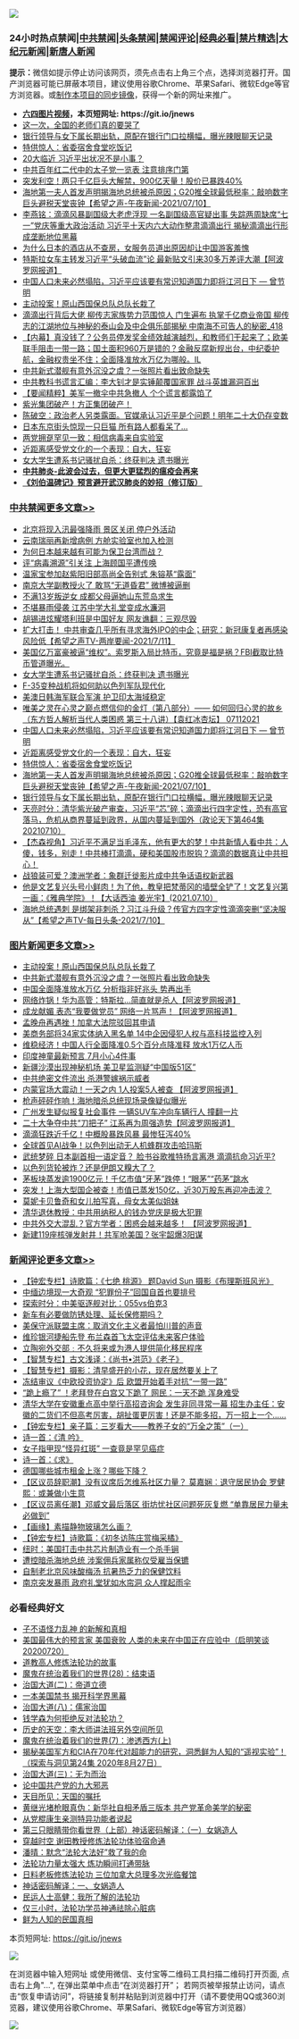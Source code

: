 ![](https://raw.githubusercontent.com/fqnews/bnews/master/64photo/fqnews-qr.jpg)

<div id="tt">
<h3>24小时热点禁闻|<a href="#%E4%B8%AD%E5%85%B1%E7%A6%81%E9%97%BB%E6%9B%B4%E5%A4%9A%E6%96%87%E7%AB%A0">中共禁闻</a>|<a href="#%E5%9B%BE%E7%89%87%E6%96%B0%E9%97%BB%E6%9B%B4%E5%A4%9A%E6%96%87%E7%AB%A0">头条禁闻</a>|<a href="#%E6%96%B0%E9%97%BB%E8%AF%84%E8%AE%BA%E6%9B%B4%E5%A4%9A%E6%96%87%E7%AB%A0">禁闻评论|<a href="#%E5%BF%85%E7%9C%8B%E7%BB%8F%E5%85%B8%E5%A5%BD%E6%96%87">经典必看|<a href="/video.md#%E7%A6%81%E7%89%87%E7%B2%BE%E9%80%89">禁片精选</a>|<a href="https://github.com/fqnews/djy/blob/master/gb/nf1351518.md#1">大纪元新闻</a>|<a href="https://github.com/fqnews/ntdtv/blob/master/gb/prog204.md#1">新唐人新闻</a></h3>
<div><b>提示：</b>微信如提示停止访问该网页，须先点击右上角三个点，选择浏览器打开。国产浏览器可能已屏蔽本项目，建议使用谷歌Chrome、苹果Safari、微软Edge等官方浏览器。或<a href="https://github.com/fqnews/bnews/blob/master/%E5%88%B6%E4%BD%9Cgit%E7%A6%81%E9%97%BB%E9%95%9C%E5%83%8F.md">制作本项目的同步镜像</a>，获得一个新的网址来推广。</div>
<ul>
<li><b><a href="http://d1.bdrive.tk/64.mp4" target="_blank">六四图片视频</a>，本页短网址: https://git.io/jnews</b></li>
<li><a href="/cnnews/20210711/1584689.md">这一次，全国的老师们真的要哭了</a></li>
<li><a href="/cbnews/20210711/1584790.md">银行领导与女下属长期出轨，原配在银行门口拉横幅，曝光辣眼聊天记录</a></li>
<li><a href="/cbnews/20210711/1584917.md">特供惊人：省委宿舍食堂吃饭记</a></li>
<li><a href="/headline/20210711/1584644.md">20大临近 习近平出状况不是小事？</a></li>
<li><a href="/comments/20210711/1584864.md">中共百年红二代中的太子党一览表 注意排序门第</a></li>
<li><a href="/cnnews/20210711/1584928.md">突发利空！两只千亿巨头大解禁，900亿天量！股价已暴跌40%</a></li>
<li><a href="/comments/20210711/1584867.md">海地第一夫人首发声明揭海地总统被杀原因；G20推全球最低税率：敲响数字巨头避税天堂丧钟【希望之声-午夜新闻-2021/07/10】</a></li>
<li><a href="/comments/20210711/1584975.md">李燕铭：滴滴风暴副国级大老虎浮现 一名副国级高官疑出事 失踪两周缺席“七一”党庆等重大政治活动 习近平十天内六大动作整肃滴滴出行 揭秘滴滴出行形成垄断地位黑幕</a></li>
<li><a href="/funmedia/20210711/1584856.md">为什么日本的酒店从不查房，女服务员道出原因却让中国游客羞愧</a></li>
<li><a href="/cnnews/20210711/1584857.md">特斯拉女车主转发习近平“头破血流”论 最新贴文引来30多万差评大潮【阿波罗网报道】</a></li>
<li><a href="/comments/20210711/1584920.md">中国人口未来必然塌陷，习近平应该要有常识知道国力即将江河日下 — 曾节明</a></li>
<li><a href="/topimagenews/20210711/1584916.md">主动投案！原山西国保总队总队长栽了</a></li>
<li><a href="/comments/20210711/1584889.md">滴滴出行背后大佬 柳传志家族势力范围惊人 门生遍布 执掌千亿商业帝国 柳传志的江湖地位与神秘的泰山会及中企俱乐部揭秘 中南海不可告人的秘密_418</a></li>
<li><a href="/bannedvideo/20210711/1584927.md">【内幕】真没钱了？公务员停发奖金绩效越演越烈，和教师们干起来了；欧美联手阻击一带一路；国土面积960万是错的？金融反腐新规出台，中纪委护航，金融权贵坐不住；全面降准放水万亿为哪般。IL</a></li>
<li><a href="/topimagenews/20210711/1584789.md">中共新式潜舰有意外沉没之虞？一张照片看出致命缺失</a></li>
<li><a href="/cnnews/20210711/1584894.md">中共教科书谎言汇编：李大钊才是实锤颠覆国家罪 战斗英雄漏洞百出</a></li>
<li><a href="/comments/20210711/1584863.md">【要闻精粹】美军一撤伞中共急撤人 个个谎言都露馅了</a></li>
<li><a href="/bannedvideo/20210711/1585073.md">紫光集团破产！方正集团破产！</a></li>
<li><a href="/bannedvideo/20210711/1584987.md">陈破空：政治老人另类露面。官媒承认习近平是个问题！明年二十大仍存变数</a></li>
<li><a href="/lifebaike/20210711/1584651.md">日本东京街头惊现一只巨猫 所有路人都看呆了…</a></li>
<li><a href="/cnnews/20210711/1584686.md">两党拥趸罕见一致：相信病毒来自实验室</a></li>
<li><a href="/cbnews/20210711/1584941.md">近距离感受党文化的一个表现：自大，狂妄</a></li>
<li><a href="/cbnews/20210711/1584977.md">女大学生遭系书记骚扰自杀：终获判决 遗书曝光</a></li>
<li><b><a href="/comments/20200211/1275071.md" target="_blank">中共肺炎-此波会过去，但更大更猛烈的瘟疫会再来</a></b></li>
<li><b><a href="/comments/20200207/1272816.md" target="_blank">《刘伯温碑记》预言避开武汉肺炎的妙招（修订版）</a></b></li>
</ul>
</div>

<div class="catlist">
<h3><a href="/cbnews/" target="_blank">中共禁闻</a><span><a href="/cbnews/" target="_blank" rel="nofollow">更多文章>></a></span></h3>
<ul>
<li><a href="/cbnews/20210712/1585180.md" target="_blank">北京将现入汛最强降雨 景区关闭 停户外活动</a></li>
<li><a href="/cbnews/20210712/1585172.md" target="_blank">云南瑞丽再新增病例 方舱实验室也加入检测</a></li>
<li><a href="/cbnews/20210712/1585162.md" target="_blank">为何日本越来越有可能为保卫台湾而战？</a></li>
<li><a href="/cbnews/20210712/1585161.md" target="_blank">评“病毒溯源”引关注 上海顾国平遭传唤</a></li>
<li><a href="/cbnews/20210712/1585141.md" target="_blank">温家宝参加赵紫阳旧部高尚全告别式 朱镕基“露面”</a></li>
<li><a href="/cbnews/20210712/1585140.md" target="_blank">南京大学副教授火了 敢骂“无道昏君” 微博被逼删</a></li>
<li><a href="/cbnews/20210712/1585118.md" target="_blank">不满13岁叛逆女 成都父母逼她山东荒岛求生</a></li>
<li><a href="/cbnews/20210712/1585117.md" target="_blank">不堪暴雨侵袭 江苏中学大礼堂变成水濂洞</a></li>
<li><a href="/cbnews/20210711/1585069.md" target="_blank">胡锡进炫耀塔利班是中国好友 网友谯翻：三观尽毁</a></li>
<li><a href="/comments/20210711/1585004.md" target="_blank">扩大打击！ 中共审查几乎所有寻求海外IPO的中企；研究：新冠康复者再感染风险低【希望之声TV-两岸要闻-2021/7/11】</a></li>
<li><a href="/comments/20210711/1584988.md" target="_blank">美国亿万富豪被逼“维权”。索罗斯入局比特币，究竟是福是祸？FBI截取比特币管道曝光。</a></li>
<li><a href="/cbnews/20210711/1584977.md" target="_blank">女大学生遭系书记骚扰自杀：终获判决 遗书曝光</a></li>
<li><a href="/cbnews/20210711/1584966.md" target="_blank">F-35变种战机将如何助以色列军队现代化</a></li>
<li><a href="/cbnews/20210711/1584965.md" target="_blank">美澳日韩海军联合军演 护卫印太海域稳定</a></li>
<li><a href="/comments/20210711/1584957.md" target="_blank">唯美之灵在心灵之巅点燃信仰的金灯（第八部分）—— 如何回归心灵的故乡（东方哲人解析当代人类困惑  第三十八讲）【袁红冰杏坛】 07112021</a></li>
<li><a href="/comments/20210711/1584920.md" target="_blank">中国人口未来必然塌陷，习近平应该要有常识知道国力即将江河日下 — 曾节明</a></li>
<li><a href="/cbnews/20210711/1584941.md" target="_blank">近距离感受党文化的一个表现：自大，狂妄</a></li>
<li><a href="/cbnews/20210711/1584917.md" target="_blank">特供惊人：省委宿舍食堂吃饭记</a></li>
<li><a href="/comments/20210711/1584867.md" target="_blank">海地第一夫人首发声明揭海地总统被杀原因；G20推全球最低税率：敲响数字巨头避税天堂丧钟【希望之声-午夜新闻-2021/07/10】</a></li>
<li><a href="/cbnews/20210711/1584790.md" target="_blank">银行领导与女下属长期出轨，原配在银行门口拉横幅，曝光辣眼聊天记录</a></li>
<li><a href="/cbnews/20210711/1584785.md" target="_blank">天亮时分：清华紫光破产审查，习近平“芯”碎；滴滴出行四字定性，恐有高官落马，危机从商界蔓延到政界，从国内蔓延到国外（政论天下第464集 20210710）</a></li>
<li><a href="/comments/20210711/1584751.md" target="_blank">【杰森视角】习近平不满足当毛泽东，他有更大的梦！中共新情人看中共：人傻，钱多，别走！中共棒打滴滴，硬和美国股市脱钩？滴滴的数据真让中共担心！</a></li>
<li><a href="/cbnews/20210711/1584724.md" target="_blank">战狼装可爱？澳洲学者：象群迁徙影片成中共争话语权新武器</a></li>
<li><a href="/comments/20210711/1584637.md" target="_blank">他是文艺复兴头号小鲜肉！为了他，教皇把梵蒂冈的墙壁全铲了！文艺复兴第一画：《雅典学院》！【大话西油 姜光宇】(2021.07.10）</a></li>
<li><a href="/comments/20210711/1584633.md" target="_blank">海地总统遇刺 是绑架非刺杀？习江斗升级？传官方四字定性滴滴突删“坚决服从”【希望之声TV-每日头条-2021/7/10】</a></li>

</ul>
</div>
<div class="catlist">
<h3><a href="/topimagenews/" target="_blank">图片新闻</a><span><a href="/topimagenews/" target="_blank" rel="nofollow">更多文章>></a></span></h3>
<ul>
<li><a href="/topimagenews/20210711/1584916.md" target="_blank">主动投案！原山西国保总队总队长栽了</a></li>
<li><a href="/topimagenews/20210711/1584789.md" target="_blank">中共新式潜舰有意外沉没之虞？一张照片看出致命缺失</a></li>
<li><a href="/topimagenews/20210711/1584605.md" target="_blank">中国全面降准放水万亿 分析指非好兆头 势再出手</a></li>
<li><a href="/topimagenews/20210710/1584331.md" target="_blank">网络炸锅！华为高管：特斯拉…简直就是杀人【阿波罗网报道】</a></li>
<li><a href="/topimagenews/20210710/1584260.md" target="_blank">成龙献媚 表态“我要做党员” 网络一片骂声！【阿波罗网报道】</a></li>
<li><a href="/topimagenews/20210710/1584235.md" target="_blank">孟晚舟再遇挫！加拿大法院驳回其申请</a></li>
<li><a href="/topimagenews/20210710/1584006.md" target="_blank">美商务部将34家实体纳入黑名单 14中企因侵犯人权与高科技监控入列</a></li>
<li><a href="/topimagenews/20210710/1583935.md" target="_blank">维稳经济！中国人行全面降准0.5个百分点降准释 放水1万亿人币</a></li>
<li><a href="/topimagenews/20210709/1583469.md" target="_blank">印度神童最新预言 7月小心4件事</a></li>
<li><a href="/topimagenews/20210709/1583332.md" target="_blank">新疆沙漠出现神秘机场 美卫星监测疑“中国版51区”</a></li>
<li><a href="/topimagenews/20210708/1583017.md" target="_blank">中共绝密文件流出 杀港警嫁祸示威者</a></li>
<li><a href="/topimagenews/20210708/1582899.md" target="_blank">内蒙官场大震动！一天之内 1人投案5人被查 【阿波罗网报道】</a></li>
<li><a href="/topimagenews/20210708/1582726.md" target="_blank">枪声砰砰作响！海地暗杀总统现场录像疑似曝光</a></li>
<li><a href="/topimagenews/20210707/1582217.md" target="_blank">广州发生疑似报复社会事件 一辆SUV车冲向车辆行人 撞翻一片</a></li>
<li><a href="/topimagenews/20210707/1582216.md" target="_blank">二十大争夺中共“刀把子” 江系再为周强造势【阿波罗网报道】</a></li>
<li><a href="/topimagenews/20210707/1582113.md" target="_blank">滴滴狂跌近千亿！中概股暴跌风暴 最惨狂泻40%</a></li>
<li><a href="/topimagenews/20210707/1582028.md" target="_blank">全球首见AI战争！以色列出动无人机蜂群攻击哈玛斯</a></li>
<li><a href="/topimagenews/20210706/1581728.md" target="_blank">武统梦碎 日本副首相一语定音？ 脸书谷歌推特扬言离港 滴滴抗命习近平?</a></li>
<li><a href="/topimagenews/20210706/1581523.md" target="_blank">以色列货轮被炸？还是伊朗又糗大了？</a></li>
<li><a href="/topimagenews/20210706/1581506.md" target="_blank">茅板块蒸发逾1900亿元！千亿市值“牙茅”跌停！“眼茅”“药茅”跳水</a></li>
<li><a href="/topimagenews/20210706/1581505.md" target="_blank">突发！上海大型国企被查！市值已蒸发150亿，近30万股东再迎冲击波？</a></li>
<li><a href="/topimagenews/20210706/1581222.md" target="_blank">莫妮卡贝鲁奇和女儿拍写真，母女太美似姐妹</a></li>
<li><a href="/topimagenews/20210705/1580992.md" target="_blank">清华退休教授：中共用纳税人的钱办党庆是极大犯罪</a></li>
<li><a href="/topimagenews/20210705/1580819.md" target="_blank">中共外交大混乱？官方学者：困惑会越来越多！ 【阿波罗网报道】</a></li>
<li><a href="/topimagenews/20210705/1580483.md" target="_blank">新建119座核弹发射井！共军呛美国？张宇韶爆3阳谋</a></li>

</ul>
</div>
<div class="catlist">
<h3><a href="/comments/" target="_blank">新闻评论</a><span><a href="/comments/" target="_blank" rel="nofollow">更多文章>></a></span></h3>
<ul>
<li><a href="/comments/20210712/1585178.md" target="_blank">【钟宏专栏】诗歌篇：《七绝 桃源》 题David Sun 摄影《布理斯班风光》</a></li>
<li><a href="/comments/20210712/1585177.md" target="_blank">中缅边境现一大奇观 “犯罪份子”回国自首也要排号</a></li>
<li><a href="/comments/20210712/1585174.md" target="_blank">探索时分：中美驱逐舰对比：055vs伯克3</a></li>
<li><a href="/comments/20210712/1585170.md" target="_blank">新车有必要做防锈处理、延长保修期吗？</a></li>
<li><a href="/comments/20210712/1585158.md" target="_blank">美保守派联盟主席：取消文化主义者最怕川普的声音</a></li>
<li><a href="/comments/20210712/1585157.md" target="_blank">维珍银河捷船先登 布兰森首飞太空评估未来客户体验</a></li>
<li><a href="/comments/20210712/1585153.md" target="_blank">立陶宛外交部﹕不久将来或为港人提供简化移民程序</a></li>
<li><a href="/comments/20210712/1585152.md" target="_blank">【智慧专栏】古文浅译：《尚书•洪范》《老子》</a></li>
<li><a href="/comments/20210712/1585151.md" target="_blank">【智慧专栏】摄影：清早盛开的小花，现在居然要关上了</a></li>
<li><a href="/comments/20210712/1585147.md" target="_blank">冻结审议《中欧投资协定》后 欧盟开始着手对抗“一带一路”</a></li>
<li><a href="/comments/20210712/1585139.md" target="_blank">“跪上瘾了” ！老拜登在白宫又下跪了 网民：一天不跪 浑身难受</a></li>
<li><a href="/comments/20210712/1585138.md" target="_blank">清华大学在安徽重点高中举行高招咨询会 发生非同寻常一幕 招生办主任：安徽的二货们不但高考厉害，胡扯蛋更厉害！还是不能多招，万一招上一个……</a></li>
<li><a href="/comments/20210712/1585137.md" target="_blank">【钟宏专栏】亲子篇：三岁看大——教养子女的“万全之策”（一）</a></li>
<li><a href="/comments/20210712/1585136.md" target="_blank">诗一首：《清 吟》</a></li>
<li><a href="/comments/20210712/1585135.md" target="_blank">女子指甲现“怪异红斑” 一查竟是罕见癌症</a></li>
<li><a href="/comments/20210712/1585134.md" target="_blank">诗一首：《求》</a></li>
<li><a href="/comments/20210712/1585129.md" target="_blank">德国哪些城市租金上涨？哪些下降？</a></li>
<li><a href="/comments/20210712/1585125.md" target="_blank">【区议员辞职潮】没有议席后怎维系社区力量？ 莫嘉娴︰退守居民协会 罗健熙︰或兼做小生意</a></li>
<li><a href="/comments/20210712/1585124.md" target="_blank">【区议员离任潮】邓威文最后落区 街坊忧社区问题死灰复燃 “单靠居民力量未必做到”</a></li>
<li><a href="/comments/20210712/1585123.md" target="_blank">【画缘】素描静物玻璃怎么画？</a></li>
<li><a href="/comments/20210712/1585122.md" target="_blank">【钟宏专栏】诗歌篇：《初冬访陈庄赏梅采橘》</a></li>
<li><a href="/comments/20210712/1585121.md" target="_blank">纽时：美国打击中共芯片制造业有一个杀手锏</a></li>
<li><a href="/comments/20210712/1585106.md" target="_blank">遭控暗杀海地总统 涉案佣兵家属称仅受雇当保镳</a></li>
<li><a href="/comments/20210712/1585096.md" target="_blank">自制老北京风味酸梅汤 抗暑热乏力的保健饮料</a></li>
<li><a href="/comments/20210712/1585085.md" target="_blank">南京突发暴雨 政府礼堂犹如水帘洞 众人撑起雨伞</a></li>

</ul>
</div>

<div class="catlist">
<h3>必看经典好文</h3>
<ul>
<li><a href="/comments/20190427/1119935.md" target="_blank">子不语怪力乱神 的新解和真相</a></li>
<li><a href="/bannedvideo/20210227/1495046.md" target="_blank">美国最伟大的预言家 美国衰败 人类的未来在中国正在应验中（启明笑谈20200720）</a></li>
<li><a href="/comments/20200805/1375080.md" target="_blank">道教高人修炼法轮功的故事</a></li>
<li><a href="/comments/20181228/1054609.md" target="_blank">魔鬼在统治着我们的世界(28)：结束语</a></li>
<li><a href="/cbnews/20180308/911611.md" target="_blank">治国大道(二)：帝道立德</a></li>
<li><a href="/lifebaike/20210222/1491794.md" target="_blank">一本美国禁书 揭开科学界黑幕</a></li>
<li><a href="/cbnews/20190424/914482.md" target="_blank">治国大道(八)：儒家治国</a></li>
<li><a href="/comments/20210123/1473430.md" target="_blank">钱学森为何拒绝反对法轮功？</a></li>
<li><a href="/tculture/20121025/73064.md" target="_blank">历史的天空：李大师讲法班另外空间所见</a></li>
<li><a href="/topimagenews/20180527/948369.md" target="_blank">魔鬼在统治着我们的世界(7)：渗透西方(上)</a></li>
<li><a href="/cbnews/20200828/1386804.md" target="_blank">揭秘美国军方和CIA在70年代对超能力的研究，洞悉鲜为人知的“遥视实验”！（探索与洞见第24集 2020年8月27日）</a></li>
<li><a href="/cbnews/20180309/912114.md" target="_blank">治国大道(三)：无为而治</a></li>
<li><a href="/comments/20200717/1361899.md" target="_blank">论中国共产党的九大邪恶</a></li>
<li><a href="/tculture/20180919/1000196.md" target="_blank">天目所见：天国的嘱托</a></li>
<li><a href="/lifebaike/20180921/1001174.md" target="_blank">黄继光堵枪眼真伪：新华社自相矛盾三版本 共产党革命美学的秘密</a></li>
<li><a href="/comments/20210331/1516768.md" target="_blank">从党棍康生亲测特异功能者说起</a></li>
<li><a href="/comments/20200426/1319648.md" target="_blank">第三只眼睛带你看世界（上部）神话密码解译：（一）女娲造人</a></li>
<li><a href="/comments/20200511/1322384.md" target="_blank">穿越时空 谢田教授修炼法轮功体验宿命通</a></li>
<li><a href="/comments/20210312/1502968.md" target="_blank">潘晴：默念“法轮大法好”救了我的命</a></li>
<li><a href="/cbnews/20200816/1381005.md" target="_blank">法轮功力量太强大 炼功瞬间打通带脉</a></li>
<li><a href="/comments/20200531/1337359.md" target="_blank">日料老板修炼法轮功 三位加拿大总理多次光临餐馆</a></li>
<li><a href="/comments/20200609/1342224.md" target="_blank">神话密码解译：一、女娲造人</a></li>
<li><a href="/ccpdope/20200729/1369047.md" target="_blank">民运人士高健：我所了解的法轮功</a></li>
<li><a href="/health/20170626/780270.md" target="_blank">仅三小时，法轮功学员神通祛除心脏病</a></li>
<li><a href="/comments/20200926/1403589.md" target="_blank">鲜为人知的民国真相</a></li>

</ul>
</div>

本页短网址: https://git.io/jnews

![](https://raw.githubusercontent.com/fqnews/bnews/master/64photo/fqnews-qr.jpg)

在浏览器中输入短网址 或使用微信、支付宝等二维码工具扫描二维码打开页面, 点击右上角"...", 在弹出菜单中点击“在浏览器打开”； 若网页被举报禁止访问，请点击“恢复申请访问”，将链接复制并粘贴到浏览器中打开（请不要使用QQ或360浏览器，建议使用谷歌Chrome、苹果Safari、微软Edge等官方浏览器）

![](https://raw.githubusercontent.com/fqnews/bnews/master/64photo/wx.jpg)